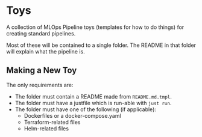 # Toys

A collection of MLOps Pipeline toys (templates for how to do things) for creating standard pipelines.

Most of these will be contained to a single folder.  The README in that folder will explain what the pipeline is.

## Making a New Toy

The only requirements are:

- The folder must contain a README made from `README.md.tmpl`.
- The folder must have a justfile which is run-able with `just run`.
- The folder must have one of the following (if applicable):
  - Dockerfiles or a docker-compose.yaml
  - Terraform-related files
  - Helm-related files

